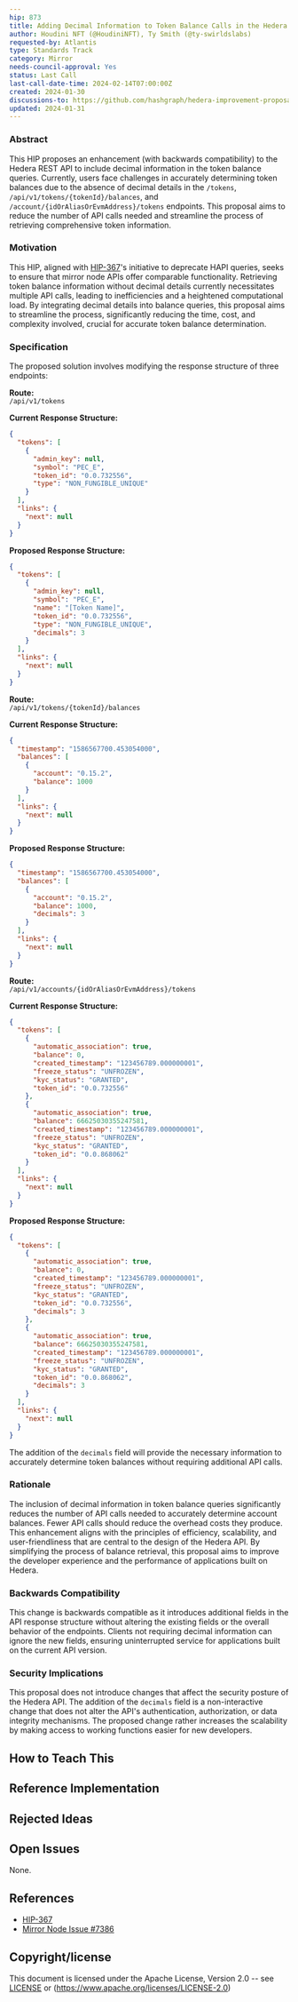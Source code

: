 ```yaml
---
hip: 873
title: Adding Decimal Information to Token Balance Calls in the Hedera REST API
author: Houdini NFT (@HoudiniNFT), Ty Smith (@ty-swirldslabs)
requested-by: Atlantis
type: Standards Track
category: Mirror
needs-council-approval: Yes
status: Last Call
last-call-date-time: 2024-02-14T07:00:00Z
created: 2024-01-30
discussions-to: https://github.com/hashgraph/hedera-improvement-proposal/pull/873
updated: 2024-01-31
---
```


### Abstract
This HIP proposes an enhancement (with backwards compatibility) to the Hedera REST API to include decimal information in the token balance queries. Currently, users face challenges in accurately determining token balances due to the absence of decimal details in the `/tokens`, `/api/v1/tokens/{tokenId}/balances`, and `/account/{idOrAliasOrEvmAddress}/tokens` endpoints. This proposal aims to reduce the number of API calls needed and streamline the process of retrieving comprehensive token information.

### Motivation
This HIP, aligned with [HIP-367](hip-367.md)'s initiative to deprecate HAPI queries, seeks to ensure that mirror node APIs offer comparable functionality. Retrieving token balance information without decimal details currently necessitates multiple API calls, leading to inefficiencies and a heightened computational load. By integrating decimal details into balance queries, this proposal aims to streamline the process, significantly reducing the time, cost, and complexity involved, crucial for accurate token balance determination.

### Specification
The proposed solution involves modifying the response structure of three endpoints:

**Route:**  
`/api/v1/tokens`

**Current Response Structure:**
```json
{
  "tokens": [
    {
      "admin_key": null,
      "symbol": "PEC_E",
      "token_id": "0.0.732556",
      "type": "NON_FUNGIBLE_UNIQUE"
    }
  ],
  "links": {
    "next": null
  }
}
```

**Proposed Response Structure:**
```json
{
  "tokens": [
    {
      "admin_key": null,
      "symbol": "PEC_E",
      "name": "[Token Name]",
      "token_id": "0.0.732556",
      "type": "NON_FUNGIBLE_UNIQUE",
      "decimals": 3
    }
  ],
  "links": {
    "next": null
  }
}
```

**Route:**  
`/api/v1/tokens/{tokenId}/balances`

**Current Response Structure:**
```json
{
  "timestamp": "1586567700.453054000",
  "balances": [
    {
      "account": "0.15.2",
      "balance": 1000
    }
  ],
  "links": {
    "next": null
  }
}
```

**Proposed Response Structure:**
```json
{
  "timestamp": "1586567700.453054000",
  "balances": [
    {
      "account": "0.15.2",
      "balance": 1000,
      "decimals": 3
    }
  ],
  "links": {
    "next": null
  }
}
```

**Route:**  
`/api/v1/accounts/{idOrAliasOrEvmAddress}/tokens`

**Current Response Structure:**
```json
{
  "tokens": [
    {
      "automatic_association": true,
      "balance": 0,
      "created_timestamp": "123456789.000000001",
      "freeze_status": "UNFROZEN",
      "kyc_status": "GRANTED",
      "token_id": "0.0.732556"
    },
    {
      "automatic_association": true,
      "balance": 66625030355247581,
      "created_timestamp": "123456789.000000001",
      "freeze_status": "UNFROZEN",
      "kyc_status": "GRANTED",
      "token_id": "0.0.868062"
    }
  ],
  "links": {
    "next": null
  }
}
```

**Proposed Response Structure:**
```json
{
  "tokens": [
    {
      "automatic_association": true,
      "balance": 0,
      "created_timestamp": "123456789.000000001",
      "freeze_status": "UNFROZEN",
      "kyc_status": "GRANTED",
      "token_id": "0.0.732556",
      "decimals": 3
    },
    {
      "automatic_association": true,
      "balance": 66625030355247581,
      "created_timestamp": "123456789.000000001",
      "freeze_status": "UNFROZEN",
      "kyc_status": "GRANTED",
      "token_id": "0.0.868062",
      "decimals": 3
    }
  ],
  "links": {
    "next": null
  }
}
```

The addition of the `decimals` field will provide the necessary information to accurately determine token balances without requiring additional API calls.

### Rationale
The inclusion of decimal information in token balance queries significantly reduces the number of API calls needed to accurately determine account balances. Fewer API calls should reduce the overhead costs they produce. This enhancement aligns with the principles of efficiency, scalability, and user-friendliness that are central to the design of the Hedera API. By simplifying the process of balance retrieval, this proposal aims to improve the developer experience and the performance of applications built on Hedera.

### Backwards Compatibility
This change is backwards compatible as it introduces additional fields in the API response structure without altering the existing fields or the overall behavior of the endpoints. Clients not requiring decimal information can ignore the new fields, ensuring uninterrupted service for applications built on the current API version.

### Security Implications
This proposal does not introduce changes that affect the security posture of the Hedera API. The addition of the `decimals` field is a non-interactive change that does not alter the API's authentication, authorization, or data integrity mechanisms. The proposed change rather increases the scalability by making access to working functions easier for new developers.

## How to Teach This

## Reference Implementation

## Rejected Ideas

## Open Issues

None.

## References

- [HIP-367](hip-367.md)
- [Mirror Node Issue #7386](https://github.com/hashgraph/hedera-mirror-node/issues/7386)

## Copyright/license

This document is licensed under the Apache License, Version 2.0 -- see [LICENSE](../LICENSE) or (https://www.apache.org/licenses/LICENSE-2.0)

